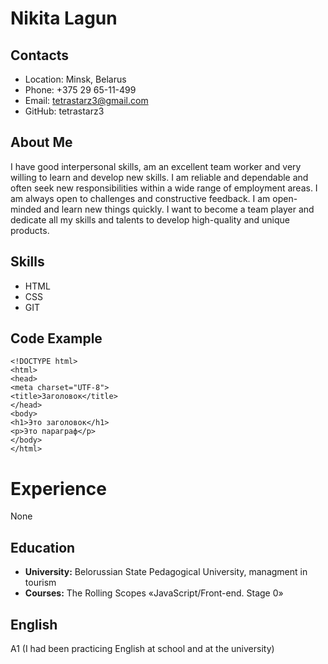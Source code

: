# Nikita Lagun
## Contacts
* Location: Minsk, Belarus
* Phone: +375 29 65-11-499
* Email: tetrastarz3@gmail.com
* GitHub: tetrastarz3
## About Me
I have good interpersonal skills, am an excellent team worker and very willing to learn and develop new skills. I am reliable and dependable and often seek new responsibilities within a wide range of employment areas. I am always open to challenges and constructive feedback. I am open-minded and learn new things quickly. I want to become a team player and dedicate all my skills and talents to develop high-quality and unique products.
## Skills
* HTML
* CSS
* GIT
## Code Example
```
<!DOCTYPE html>
<html>
<head>
<meta charset="UTF-8">
<title>Заголовок</title>
</head>
<body>
<h1>Это заголовок</h1>
<p>Это параграф</p>
</body>
</html>
```
# Experience
None
## Education
* **University:** Belorussian State Pedagogical University, managment in tourism
* **Courses:** The Rolling Scopes «JavaScript/Front-end. Stage 0»
## English
A1 (I had been practicing English at school and at the university)
